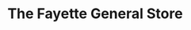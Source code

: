---
title: "The Fayette General Store"
url: /fayette/the-fayette-general-store/
shop: Lebensmittel
---